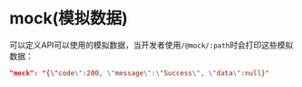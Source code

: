 # mock\(模拟数据\)

可以定义API可以使用的模拟数据，当开发者使用`/@mock/:path`时会打印这些模拟数据：

```json
"mock": "{\"code\":200, \"message\":\"Success\", \"data\":null}"
```



